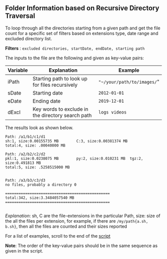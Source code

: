 ## Folder Information based on Recursive Directory Traversal 

To loop through all the directories starting from a given path and get the file count for a specific set of filters based on extensions type, date range and excluded directory list. 

**Filters** :
```excluded directories, startDate, endDate, starting path```

The inputs to the file are the following and given as key-value pairs:

| **Variable** | **Explanation** | **Example** |
|--- |--- |---|
|iPath | Starting path to look up for files recursively | ```"~/your/path/to/images/```"|
|sDate | Starting date | ```2012-01-01```|
|eDate | Ending date | ```2019-12-01```|
|dExcl | Key words to exclude in the directory search path | ```logs videos``` |

The results look as shown below.

```
Path: /a1/b1/c1/d1
sh:1, size:0.00155735 MB        C:3, size:0.00381374 MB
total:4, size: .00040000 MB

Path: /a2/b2/c2/d2
pkl:1, size:0.0238075 MB        py:2, size:0.010231 MB  tgz:2, size:0.491813 MB
total:5, size: .5258515000 MB


Path: /a3/b3/c3/d3
no files, probably a directory 0

===============================================
total:342, size:3.3484057540 MB
===============================================


```
*Explanation*: sh, C are the file-extensions in the particular Path, size: size of the all the files per extension, for example, if there are `/my/path{a.sh, b.sh}`, then all the files are counted and their sizes reported

For a list of examples, scroll to the end of the [script](https://github.com/ravijanjam/BashScripts/blob/master/travLStore1/fileExtPerDir1.sh)

**Note**: The order of the key-value pairs should be in the same sequence as given in the script. 
